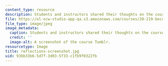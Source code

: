 ```yaml
---
content_type: resource
description: Students and instructors shared their thoughts on the course blog.
file: https://ol-ocw-studio-app-qa.s3.amazonaws.com/courses/20-219-becoming-the-next-bill-nye-writing-and-hosting-the-educational-show-january-iap-2015/93bb33b65d7f3d035f33c1fb9f0322fb_reflections-screenshot.jpg
file_type: image/jpeg
image_metadata:
  caption: Students and instructors shared their thoughts on the course blog.
  credit: ''
  image-alt: A screenshot of the course Tumblr.
resourcetype: Image
title: reflections-screenshot.jpg
uid: 93bb33b6-5d7f-3d03-5f33-c1fb9f0322fb
---
```

